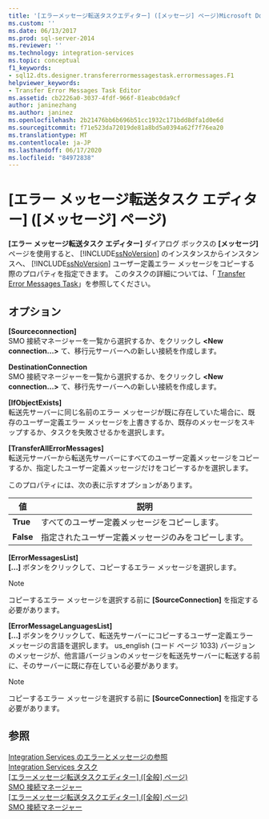```yaml
---
title: '[エラーメッセージ転送タスクエディター] ([メッセージ] ページ)Microsoft Docs'
ms.custom: ''
ms.date: 06/13/2017
ms.prod: sql-server-2014
ms.reviewer: ''
ms.technology: integration-services
ms.topic: conceptual
f1_keywords:
- sql12.dts.designer.transfererrormessagestask.errormessages.F1
helpviewer_keywords:
- Transfer Error Messages Task Editor
ms.assetid: cb2226a0-3037-4fdf-966f-81eabc0da9cf
author: janinezhang
ms.author: janinez
ms.openlocfilehash: 2b21476bb6b696b51cc1932c171bdd8dfa1d0e6d
ms.sourcegitcommit: f71e523da72019de81a8bd5a0394a62f7f76ea20
ms.translationtype: MT
ms.contentlocale: ja-JP
ms.lasthandoff: 06/17/2020
ms.locfileid: "84972838"
---
```

# <a name="transfer-error-messages-task-editor-messages-page"></a>[エラー メッセージ転送タスク エディター] ([メッセージ] ページ)
  **[エラー メッセージ転送タスク エディター]** ダイアログ ボックスの **[メッセージ]** ページを使用すると、 [!INCLUDE[ssNoVersion](../includes/ssnoversion-md.md)] のインスタンスからインスタンスへ、 [!INCLUDE[ssNoVersion](../includes/ssnoversion-md.md)] ユーザー定義エラー メッセージをコピーする際のプロパティを指定できます。 このタスクの詳細については、「 [Transfer Error Messages Task](control-flow/transfer-error-messages-task.md)」を参照してください。  
  
## <a name="options"></a>オプション  
 **[Sourceconnection]**  
 SMO 接続マネージャーを一覧から選択するか、をクリックし **\<New connection...>** て、移行元サーバーへの新しい接続を作成します。  
  
 **DestinationConnection**  
 SMO 接続マネージャーを一覧から選択するか、をクリックし **\<New connection...>** て、移行先サーバーへの新しい接続を作成します。  
  
 **[IfObjectExists]**  
 転送先サーバーに同じ名前のエラー メッセージが既に存在していた場合に、既存のユーザー定義エラー メッセージを上書きするか、既存のメッセージをスキップするか、タスクを失敗させるかを選択します。  
  
 **[TransferAllErrorMessages]**  
 転送元サーバーから転送先サーバーにすべてのユーザー定義メッセージをコピーするか、指定したユーザー定義メッセージだけをコピーするかを選択します。  
  
 このプロパティには、次の表に示すオプションがあります。  
  
|値|説明|  
|-----------|-----------------|  
|**True**|すべてのユーザー定義メッセージをコピーします。|  
|**False**|指定されたユーザー定義メッセージのみをコピーします。|  
  
 **[ErrorMessagesList]**  
 **[...]** ボタンをクリックして、コピーするエラー メッセージを選択します。  
  
> [!NOTE]  
>  コピーするエラー メッセージを選択する前に **[SourceConnection]** を指定する必要があります。  
  
 **[ErrorMessageLanguagesList]**  
 **[...]** ボタンをクリックして、転送先サーバーにコピーするユーザー定義エラー メッセージの言語を選択します。 us_english (コード ページ 1033) バージョンのメッセージが、他言語バージョンのメッセージを転送先サーバーに転送する前に、そのサーバーに既に存在している必要があります。  
  
> [!NOTE]  
>  コピーするエラー メッセージを選択する前に **[SourceConnection]** を指定する必要があります。  
  
## <a name="see-also"></a>参照  
 [Integration Services のエラーとメッセージの参照](../../2014/integration-services/integration-services-error-and-message-reference.md)   
 [Integration Services タスク](control-flow/integration-services-tasks.md)   
 [[エラーメッセージ転送タスクエディター] &#40;[全般] ページ&#41;](general-page-of-integration-services-designers-options.md)   
 [SMO 接続マネージャー](connection-manager/smo-connection-manager.md)   
 [[エラーメッセージ転送タスクエディター] &#40;[全般] ページ&#41;](general-page-of-integration-services-designers-options.md)   
 [SMO 接続マネージャー](connection-manager/smo-connection-manager.md)  
  
  
